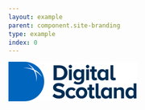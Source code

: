 ```yaml
---
layout: example
parent: component.site-branding
type: example
index: 0
---
```


<div class="site-branding">
    <a data-header="header-logo" class="site-branding__logo  site-branding__link" href="#">
        <img class="site-branding__logo-image" src="/assets/patternlib/images/logos/digital-scotland.svg" alt="Digital Scotland home page">
    </a>
</div>
